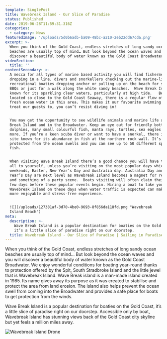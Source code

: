 ```yaml
---
template: SinglePost
title: Wavebreak Island - Our Slice of Paradise
status: Published
date: 2019-06-28T11:59:31.316Z
categories:
  - category: News
featuredImage: '/uploads/5d0b6adb-ba09-48bc-a210-2eb22dd67cda.png'
excerpt: >-
  When you think of the Gold Coast, endless stretches of long sandy ocean
  beaches are usually top of mind… But look beyond the ocean waves and you will
  discover a beautiful body of water known as the Gold Coast Broadwater. 
videoSection:
  title: ''
contentSecondary: >-
  A mecca for all types of marine based activity you will find fishermen
  dropping in a line, divers and snorkellers checking out the marine-life and
  recreational boaties dropping anchor or pulling up on the beach for swimming,
  BBQs or just for a walk along the white sandy beaches.  Wave Break Island is
  known for its sparkling clear waters, particularly at high tide.   Being
  located so close to the Gold Coast Seaway, there is a regular flow of clean,
  fresh ocean water in this area. This makes it our favourite swimming spot to
  treat our guests to, you can’t resist diving in!


  You may get the opportunity to see wildlife animals and marine life at Wave
  Break Island and in the Broadwater. Keep an eye out for friendly bottle nose
  dolphins, many small colourful fish, manta rays, turtles, sea eagles and much
  more. If you’re a keen scuba diver or want to have a snorkel, there is a dive
  site known for its abundance in fish at the northern rock wall. It’s nice and
  protected from the ocean swells and you can see up to 50 different species of
  fish.


  When visiting Wave Break Island there’s a good chance you will have the Island
  all to yourself, unless you’re visiting on the most popular days which are
  weekends, Easter, New Year’s Day and Australia day. Australia Day and New
  Year’s Day are next level as Wavebreak Island becomes a magnet for revellers
  and something of a party scene.  Boats visiting will often claim their spot a
  few days before these popular events begin. Hiring a boat to take you to
  Wavebreak Island on these days when water traffic is expected can make for a
  more enjoyable and stress-free experience.


  ![](/uploads/127381af-3d70-4be0-9693-8f856da118fd.png "Wavebreak
  Island Beach")
meta:
  description: >-
    Wave Break Island is a popular destination for boaties on the Gold Coast,
    it’s a little slice of paradise right on our doorstep.
  title: Wavebreak Island - Our Slice of Paradise | Sailing in Paradise
---
```

When you think of the Gold Coast, endless stretches of long sandy ocean beaches are usually top of mind…  But look beyond the ocean waves and you will discover a beautiful body of water known as the Gold Coast Broadwater.    We enjoy wonderful conditions for boating year-round thanks to protection offered by the Spit, South Stradbroke Island and the little jewel that is Wavebreak Island.  Wave Break island is a man-made island created in 1985. Its name gives away its purpose as it was created to stabilise and protect the area from land erosion.  The island also helps prevent the ocean swell from coming into the Broadwater and provides a safe place for boats to get protection from the winds. 

Wave Break Island is a popular destination for boaties on the Gold Coast, it’s a little slice of paradise right on our doorstep.   Accessible only by boat, Wavebreak Island has stunning views back of the Gold Coast city skyline but yet feels a million miles away.   

![](/uploads/be591b10-79c8-4d84-870e-be4a1b9591c7.png "Wavebreak Island Drone")
